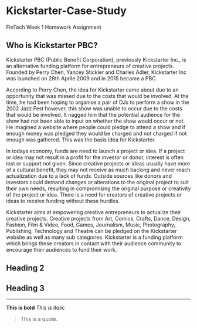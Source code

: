 # Kickstarter-Case-Study
FinTech Week 1 Homework Assignment

## Who is Kickstarter PBC?

Kickstarter PBC (Public Benefit Corporation), previously Kickstarter Inc., is an alternative funding platform for entrepreneurs of creative projects. Founded by Perry Chen, Yancey Stickler and Charles Adler, Kickstarter Inc was launched on 28th Aprile 2009 and in 2015 became a PBC.

According to Perry Chen, the idea for Kickstarter came about due to an opportunity that was missed due to the costs that would be involved. At the time, he had been hoping to organise a pair of DJs to perform a show in the 2002 Jazz Fest however, this show was unable to occur due to the costs that would be involved. It nagged him that the potential audience for the show had not been able to input on whether the show would occur or not. He imagined a website where people could pledge to attend a show and if enough money was pledged they would be charged and not charged if not enough was gathered. This was the basis idea for Kickstarter.

In todays economy, funds are need to launch a project or idea. If a project or idea may not result in a profit for the investor or donor, interest is often lost or support not given. Since creative projects or ideas usually have more of a cultural benefit, they may not receive as much backing and never reach actualization due to a lack of funds. Outside sources like donors and investors could demand changes or alterations to the original project to suit their own needs, resulting in compromising the original purpose or creativity of the project or idea. There is a need for creators of creative projects or ideas to receive funding without these hurdles.

Kickstarter aims at empowering creative entrepreneurs to actualize their creative projects. Creative projects from Art, Comics, Crafts, Dance, Design, Fashion, Film & Video, Food, Games, Journalism, Music, Photography, Publishing, Technology and Theatre can be pledged on the Kickstarter website as well as many sub categories. Kickstarter is a funding platform which brings these creators in contact with their audience community to encourage their audiences to fund their work.

## Heading 2

## Heading 3

---
**This is bold**
*This is italic*
>This is a quote.

